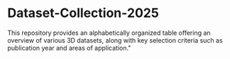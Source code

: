 # Dataset-Collection-2025
This repository provides an alphabetically organized table offering an overview of various 3D datasets, along with key selection criteria such as publication year and areas of application."

